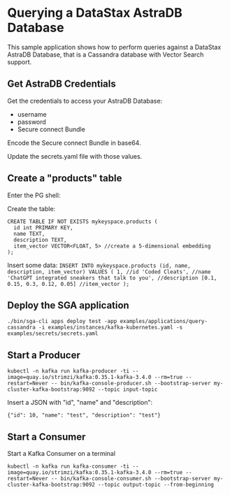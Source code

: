 # Querying a DataStax AstraDB Database

This sample application shows how to perform queries against a DataStax AstraDB Database,
that is a Cassandra database with Vector Search support.


## Get AstraDB Credentials 

Get the credentials to access your AstraDB Database:
- username
- password
- Secure connect Bundle

Encode the Secure connect Bundle in base64.

Update the secrets.yaml file with those values.

## Create a "products" table

Enter the PG shell:

Create the table:

```
CREATE TABLE IF NOT EXISTS mykeyspace.products (
  id int PRIMARY KEY,
  name TEXT,
  description TEXT,
  item_vector VECTOR<FLOAT, 5> //create a 5-dimensional embedding
);
```

Insert some data:
`INSERT INTO mykeyspace.products (id, name, description, item_vector)
VALUES (
1, //id
'Coded Cleats', //name
'ChatGPT integrated sneakers that talk to you', //description
[0.1, 0.15, 0.3, 0.12, 0.05] //item_vector
);`

## Deploy the SGA application

```
./bin/sga-cli apps deploy test -app examples/applications/query-cassandra -i examples/instances/kafka-kubernetes.yaml -s examples/secrets/secrets.yaml
```

## Start a Producer
```
kubectl -n kafka run kafka-producer -ti --image=quay.io/strimzi/kafka:0.35.1-kafka-3.4.0 --rm=true --restart=Never -- bin/kafka-console-producer.sh --bootstrap-server my-cluster-kafka-bootstrap:9092 --topic input-topic
```

Insert a JSON with "id", "name" and "description":

```
{"id": 10, "name": "test", "description": "test"}
```


## Start a Consumer

Start a Kafka Consumer on a terminal

```
kubectl -n kafka run kafka-consumer -ti --image=quay.io/strimzi/kafka:0.35.1-kafka-3.4.0 --rm=true --restart=Never -- bin/kafka-console-consumer.sh --bootstrap-server my-cluster-kafka-bootstrap:9092 --topic output-topic --from-beginning
```


